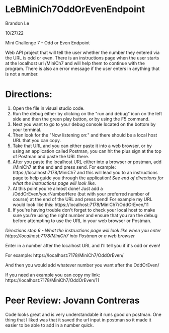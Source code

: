 # LeBMiniCh7OddOrEvenEndpoint
Brandon Le

10/27/22

Mini Challenge 7 - Odd or Even Endpoint

Web API project that will tell the user whether the number they entered via the URL is odd or even. There is an instructions page when the user starts at the localhost url /MiniCh7 and will help them to continue with the program. There is also an error message if the user enters in anything that is not a number.

# Directions:
1. Open the file in visual studio code.
2. Run the debug either by clicking on the "run and debug" icon on the left side and then the green play button, or by using the F5 command.
3. Next you want to go to your debug console located on the bottom by your terminal.
4. Then look for the "Now listening on:" and there should be a local host URL that you can copy.
5. Take that URL and you can either paste it into a web browser, or by using an application called Postman, you can hit the plus sign at the top of Postman and paste the URL there.
6. After you paste the localhost URL either into a browser or postman, add /MiniCh7 at the end and press send. For example: https://localhost:7178/MiniCh7 and this will lead you to an instructions page to help guide you through the application! *See end of directions for what the Instructions page will look like.*
7. At this point you're almost done! Just add a /OddOrEven/yourNumberHere (but with your preferred number of course) at the end of the URL and press send! For example my URL would look like this: https://localhost:7178/MiniCh7/OddOrEven/11
8. If you're having trouble don't forget to check your local host to make sure you're using the right number and ensure that you ran the debug before attempting to use the URL in your web browser or Postman.

*Directions step 6 - What the instructions page will look like when you enter https://localhost:7178/MiniCh7 into Postman or a web browser*

Enter in a number after the localhost URL and I'll tell you if it's odd or even!

For example: https://localhost:7178/MiniCh7/OddOrEven/

And then you would add whatever number you want after the OddOrEven/

If you need an example you can copy my link: https://localhost:7178/MiniCh7/OddOrEven/11



# Peer Review: Jovann Contreras
Code looks great and is very understandable it runs good on postman. One thing that I liked was that it saved the url input in postman so it made it easier to be able to add in a number quick.
